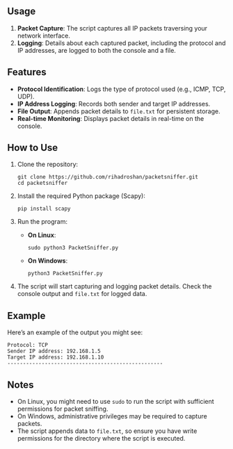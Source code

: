 ## Usage

1. **Packet Capture**: The script captures all IP packets traversing your network interface.
2. **Logging**: Details about each captured packet, including the protocol and IP addresses, are logged to both the console and a file.

## Features

- **Protocol Identification**: Logs the type of protocol used (e.g., ICMP, TCP, UDP).
- **IP Address Logging**: Records both sender and target IP addresses.
- **File Output**: Appends packet details to `file.txt` for persistent storage.
- **Real-time Monitoring**: Displays packet details in real-time on the console.

## How to Use

1. Clone the repository:
   ```
   git clone https://github.com/rihadroshan/packetsniffer.git
   cd packetsniffer
   ```

3. Install the required Python package (Scapy):
   ```
   pip install scapy
   ```

4. Run the program:

   - **On Linux**:
     ```
     sudo python3 PacketSniffer.py
     ```

   - **On Windows**:
     ```
     python3 PacketSniffer.py
     ```

5. The script will start capturing and logging packet details. Check the console output and `file.txt` for logged data.

## Example

Here’s an example of the output you might see:

```
Protocol: TCP
Sender IP address: 192.168.1.5
Target IP address: 192.168.1.10
--------------------------------------------------
```

## Notes

- On Linux, you might need to use `sudo` to run the script with sufficient permissions for packet sniffing.
- On Windows, administrative privileges may be required to capture packets.
- The script appends data to `file.txt`, so ensure you have write permissions for the directory where the script is executed.

